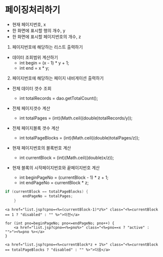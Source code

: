 # 페이징처리하기							
- 현재 페이지번호, x				
- 한 화면에 표시할 행의 개수, y				
- 한 화면에 표시할 페이지번호의 개수, z				
								
1. 페이지번호에 해당하는 리스트 출력하기								
- 데이터 조회범위 계산하기							
  + int begin = (x - 1) * y + 1;							
  + int end = x * y;									
								
2. 페이지번호에 해당하는 페이지 내비게이션 출력하기								
- 전체 데이터 갯수 조회							
  + int totalRecords = dao.getTotalCount();							
- 전체 페이지갯수 계산							
  + int totalPages = (int)(Math.ceil((double)totalRecords/y));							
- 전체 페이지블록 갯수 계산							
  + int totalPageBlocks = (int)(Math.ceil((double)totalPages/z));							
								
- 현재 페이지번호의 블록번호 계산							
  + int currentBlock = (int)(Math.ceil((double)x/z));							
- 현재 블록의 시작페이지번호와 끝페이지번호 계산							
  + int beginPageNo = (currentBlock - 1) * z + 1;							
  + int endPageNo = currentBlock * z;							
```java
if (currentBlock == totalPageBlocks) {							
		endPageNo = totalPages;						
	}	
 ```
								
	<a href="list.jsp?cpno=<%=(currentBlock-1)*z%>" class="<%=currentBlock == 1 ? "disabled" : "" %>">이전</a>							
								
	for (int pno=beginPageNo; pno<=endPageNo; pno++) {							
		<a href="list.jsp?cpno=<%=pno%>" class="<%=pno==x ? "active" : "">"><%=pno %></a>						
	}							
								
	<a href="list.jsp?cpno=<%=currentBlock*z + 1%>" class="<%=currentBlock == totalPageBlocks ? "disabled" : "" %>">다음</a>							
